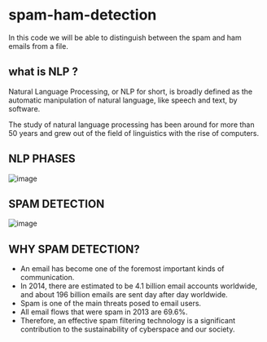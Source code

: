 # spam-ham-detection
In this code we will be able to distinguish between the spam and ham emails from a file.

## what is NLP ?
Natural Language Processing, or NLP for short, is broadly defined as the automatic manipulation of natural language, like speech and text, by software.


The study of natural language processing has been around for more than 50 years and grew out of the field of linguistics with the rise of computers.

## NLP PHASES 

![image](https://user-images.githubusercontent.com/63282184/135890477-f3b29a05-6d45-46e1-a51a-5f3ac55ad948.png)

## SPAM DETECTION 

![image](https://user-images.githubusercontent.com/63282184/136066955-a0d7e22c-4de5-45db-83e9-87bf7862f15f.png)

## WHY SPAM DETECTION?

- An email has become one of the foremost important kinds of communication. 
- In 2014, there are estimated to be 4.1 billion email accounts worldwide, and about 196 billion emails are sent day after day worldwide. 
- Spam is one of the main threats posed to email users. 
- All email flows that were spam in 2013 are 69.6%. 
- Therefore, an effective spam filtering technology is a significant contribution to the sustainability of cyberspace and our society. 
